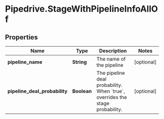 # Pipedrive.StageWithPipelineInfoAllOf

## Properties

Name | Type | Description | Notes
------------ | ------------- | ------------- | -------------
**pipeline_name** | **String** | The name of the pipeline | [optional] 
**pipeline_deal_probability** | **Boolean** | The pipeline deal probability. When &#x60;true&#x60;, overrides the stage probability. | [optional] 


